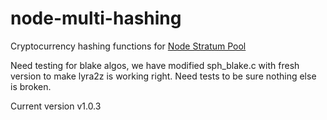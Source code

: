 node-multi-hashing
===============
Cryptocurrency hashing functions for [Node Stratum Pool](https://github.com/johandjoz/node-stratum-pool)


Need testing for blake algos, we have modified sph_blake.c with fresh version to make lyra2z is working right. Need tests to be sure nothing else is broken.

Current version v1.0.3